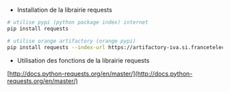 
* Installation de la librairie requests

```sh
# utilise pypi (python package index) internet
pip install requests

# utilise orange artifactory (orange pypi)
pip install requests --index-url https://artifactory-iva.si.francetelecom.fr/artifactory/api/pypi/pythonproxy/simple
```

* Utilisation des fonctions de la librairie requests

[http://docs.python-requests.org/en/master/](http://docs.python-requests.org/en/master/)
